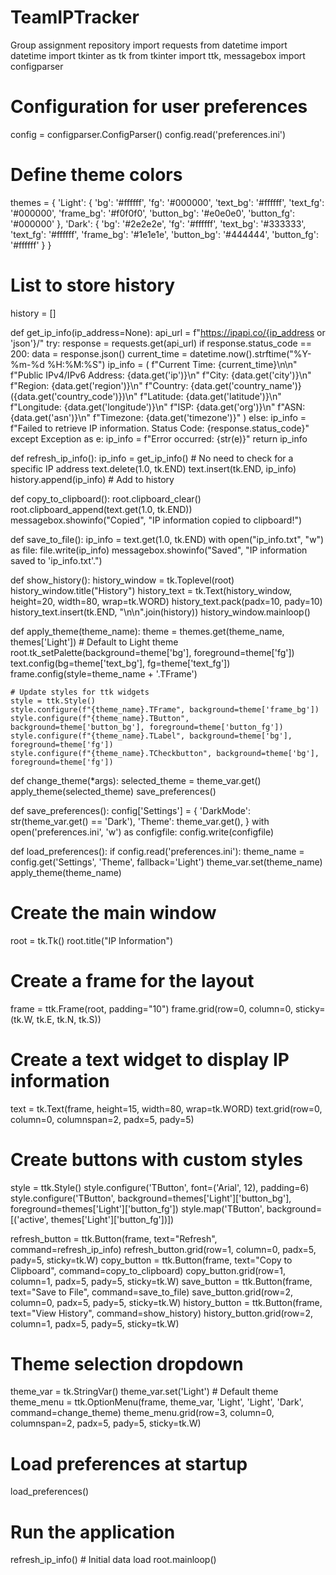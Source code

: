 # TeamIPTracker
Group assignment repository
import requests
from datetime import datetime
import tkinter as tk
from tkinter import ttk, messagebox
import configparser

# Configuration for user preferences
config = configparser.ConfigParser()
config.read('preferences.ini')

# Define theme colors
themes = {
    'Light': {
        'bg': '#ffffff',
        'fg': '#000000',
        'text_bg': '#ffffff',
        'text_fg': '#000000',
        'frame_bg': '#f0f0f0',
        'button_bg': '#e0e0e0',
        'button_fg': '#000000'
    },
    'Dark': {
        'bg': '#2e2e2e',
        'fg': '#ffffff',
        'text_bg': '#333333',
        'text_fg': '#ffffff',
        'frame_bg': '#1e1e1e',
        'button_bg': '#444444',
        'button_fg': '#ffffff'
    }
}

# List to store history
history = []

def get_ip_info(ip_address=None):
    api_url = f"https://ipapi.co/{ip_address or 'json'}/"
    try:
        response = requests.get(api_url)
        if response.status_code == 200:
            data = response.json()
            current_time = datetime.now().strftime("%Y-%m-%d %H:%M:%S")
            ip_info = (
                f"Current Time: {current_time}\n\n"
                f"Public IPv4/IPv6 Address: {data.get('ip')}\n"
                f"City: {data.get('city')}\n"
                f"Region: {data.get('region')}\n"
                f"Country: {data.get('country_name')} ({data.get('country_code')})\n"
                f"Latitude: {data.get('latitude')}\n"
                f"Longitude: {data.get('longitude')}\n"
                f"ISP: {data.get('org')}\n"
                f"ASN: {data.get('asn')}\n"
                f"Timezone: {data.get('timezone')}"
            )
        else:
            ip_info = f"Failed to retrieve IP information. Status Code: {response.status_code}"
    except Exception as e:
        ip_info = f"Error occurred: {str(e)}"
    return ip_info

def refresh_ip_info():
    ip_info = get_ip_info()  # No need to check for a specific IP address
    text.delete(1.0, tk.END)
    text.insert(tk.END, ip_info)
    history.append(ip_info)  # Add to history

def copy_to_clipboard():
    root.clipboard_clear()
    root.clipboard_append(text.get(1.0, tk.END))
    messagebox.showinfo("Copied", "IP information copied to clipboard!")

def save_to_file():
    ip_info = text.get(1.0, tk.END)
    with open("ip_info.txt", "w") as file:
        file.write(ip_info)
    messagebox.showinfo("Saved", "IP information saved to 'ip_info.txt'.")

def show_history():
    history_window = tk.Toplevel(root)
    history_window.title("History")
    history_text = tk.Text(history_window, height=20, width=80, wrap=tk.WORD)
    history_text.pack(padx=10, pady=10)
    history_text.insert(tk.END, "\n\n".join(history))
    history_window.mainloop()

def apply_theme(theme_name):
    theme = themes.get(theme_name, themes['Light'])  # Default to Light theme
    root.tk_setPalette(background=theme['bg'], foreground=theme['fg'])
    text.config(bg=theme['text_bg'], fg=theme['text_fg'])
    frame.config(style=theme_name + '.TFrame')

    # Update styles for ttk widgets
    style = ttk.Style()
    style.configure(f"{theme_name}.TFrame", background=theme['frame_bg'])
    style.configure(f"{theme_name}.TButton", background=theme['button_bg'], foreground=theme['button_fg'])
    style.configure(f"{theme_name}.TLabel", background=theme['bg'], foreground=theme['fg'])
    style.configure(f"{theme_name}.TCheckbutton", background=theme['bg'], foreground=theme['fg'])

def change_theme(*args):
    selected_theme = theme_var.get()
    apply_theme(selected_theme)
    save_preferences()

def save_preferences():
    config['Settings'] = {
        'DarkMode': str(theme_var.get() == 'Dark'),
        'Theme': theme_var.get(),
    }
    with open('preferences.ini', 'w') as configfile:
        config.write(configfile)

def load_preferences():
    if config.read('preferences.ini'):
        theme_name = config.get('Settings', 'Theme', fallback='Light')
        theme_var.set(theme_name)
        apply_theme(theme_name)

# Create the main window
root = tk.Tk()
root.title("IP Information")

# Create a frame for the layout
frame = ttk.Frame(root, padding="10")
frame.grid(row=0, column=0, sticky=(tk.W, tk.E, tk.N, tk.S))

# Create a text widget to display IP information
text = tk.Text(frame, height=15, width=80, wrap=tk.WORD)
text.grid(row=0, column=0, columnspan=2, padx=5, pady=5)

# Create buttons with custom styles
style = ttk.Style()
style.configure('TButton', font=('Arial', 12), padding=6)
style.configure('TButton', background=themes['Light']['button_bg'], foreground=themes['Light']['button_fg'])
style.map('TButton', background=[('active', themes['Light']['button_fg'])])

refresh_button = ttk.Button(frame, text="Refresh", command=refresh_ip_info)
refresh_button.grid(row=1, column=0, padx=5, pady=5, sticky=tk.W)
copy_button = ttk.Button(frame, text="Copy to Clipboard", command=copy_to_clipboard)
copy_button.grid(row=1, column=1, padx=5, pady=5, sticky=tk.W)
save_button = ttk.Button(frame, text="Save to File", command=save_to_file)
save_button.grid(row=2, column=0, padx=5, pady=5, sticky=tk.W)
history_button = ttk.Button(frame, text="View History", command=show_history)
history_button.grid(row=2, column=1, padx=5, pady=5, sticky=tk.W)

# Theme selection dropdown
theme_var = tk.StringVar()
theme_var.set('Light')  # Default theme
theme_menu = ttk.OptionMenu(frame, theme_var, 'Light', 'Light', 'Dark', command=change_theme)
theme_menu.grid(row=3, column=0, columnspan=2, padx=5, pady=5, sticky=tk.W)

# Load preferences at startup
load_preferences()

# Run the application
refresh_ip_info()  # Initial data load
root.mainloop()
